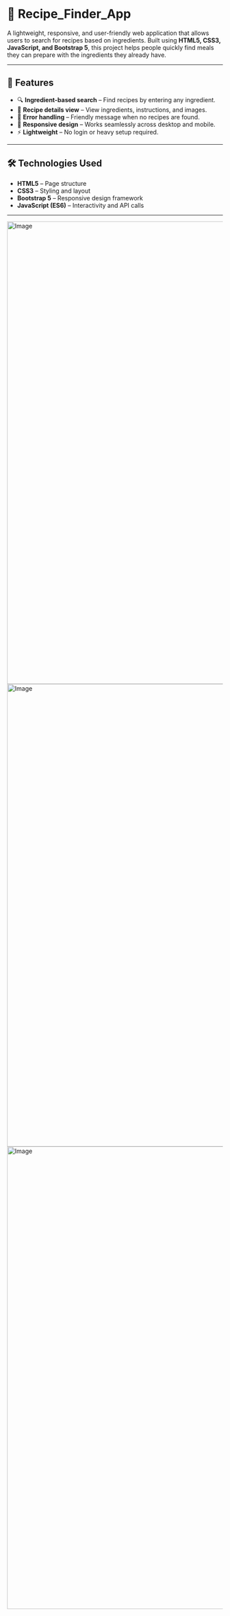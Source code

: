 # 🍳 Recipe_Finder_App

A lightweight, responsive, and user-friendly web application that allows users to search for recipes based on ingredients. Built using **HTML5, CSS3, JavaScript, and Bootstrap 5**, this project helps people quickly find meals they can prepare with the ingredients they already have.  

---

## 📌 Features
- 🔍 **Ingredient-based search** – Find recipes by entering any ingredient.  
- 📑 **Recipe details view** – View ingredients, instructions, and images.  
- 🚫 **Error handling** – Friendly message when no recipes are found.  
- 📱 **Responsive design** – Works seamlessly across desktop and mobile.  
- ⚡ **Lightweight** – No login or heavy setup required.  

---

## 🛠️ Technologies Used
- **HTML5** – Page structure  
- **CSS3** – Styling and layout  
- **Bootstrap 5** – Responsive design framework  
- **JavaScript (ES6)** – Interactivity and API calls  
 
---
<img width="1919" height="1079" alt="Image" src="https://github.com/user-attachments/assets/ec0cfab6-8ec5-4be1-95ff-2dfe3d6dea1e" />
<img width="1919" height="1079" alt="Image" src="https://github.com/user-attachments/assets/d0c1d9b9-a028-4f4c-8f4f-db97fcd7eeaa" />
<img width="1919" height="1079" alt="Image" src="https://github.com/user-attachments/assets/ef5e5ad9-3615-48aa-a7b8-2353455b0f18" />
